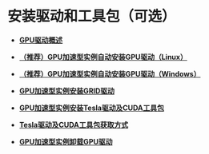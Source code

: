 # 安装驱动和工具包（可选）<a name="ecs_03_0170"></a>

-   **[GPU驱动概述](GPU驱动概述.md)**  

-   **[（推荐）GPU加速型实例自动安装GPU驱动（Linux）](（推荐）GPU加速型实例自动安装GPU驱动（Linux）.md)**  

-   **[（推荐）GPU加速型实例自动安装GPU驱动（Windows）](（推荐）GPU加速型实例自动安装GPU驱动（Windows）.md)**  

-   **[GPU加速型实例安装GRID驱动](GPU加速型实例安装GRID驱动.md)**  

-   **[GPU加速型实例安装Tesla驱动及CUDA工具包](GPU加速型实例安装Tesla驱动及CUDA工具包.md)**  

-   **[Tesla驱动及CUDA工具包获取方式](Tesla驱动及CUDA工具包获取方式.md)**  

-   **[GPU加速型实例卸载GPU驱动](GPU加速型实例卸载GPU驱动.md)**  


